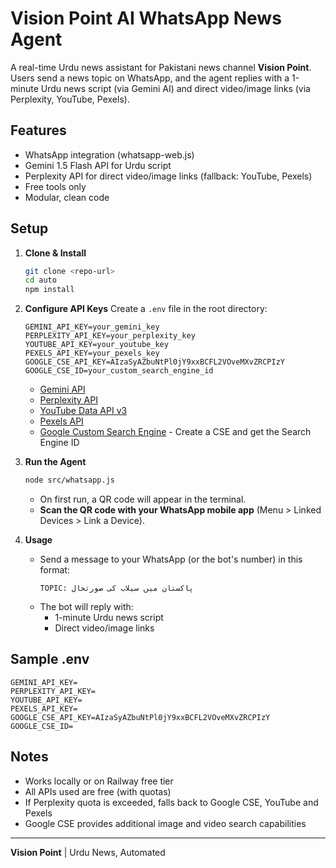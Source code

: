 # Vision Point AI WhatsApp News Agent

A real-time Urdu news assistant for Pakistani news channel **Vision Point**. Users send a news topic on WhatsApp, and the agent replies with a 1-minute Urdu news script (via Gemini AI) and direct video/image links (via Perplexity, YouTube, Pexels).

## Features
- WhatsApp integration (whatsapp-web.js)
- Gemini 1.5 Flash API for Urdu script
- Perplexity API for direct video/image links (fallback: YouTube, Pexels)
- Free tools only
- Modular, clean code

## Setup

1. **Clone & Install**
   ```bash
   git clone <repo-url>
   cd auto
   npm install
   ```

2. **Configure API Keys**
   Create a `.env` file in the root directory:
   ```env
   GEMINI_API_KEY=your_gemini_key
   PERPLEXITY_API_KEY=your_perplexity_key
   YOUTUBE_API_KEY=your_youtube_key
   PEXELS_API_KEY=your_pexels_key
   GOOGLE_CSE_API_KEY=AIzaSyAZbuNtPl0jY9xxBCFL2VOveMXvZRCPIzY
   GOOGLE_CSE_ID=your_custom_search_engine_id
   ```
   - [Gemini API](https://aistudio.google.com/app/apikey)
   - [Perplexity API](https://docs.perplexity.ai/docs/api)
   - [YouTube Data API v3](https://console.cloud.google.com/apis/library/youtube.googleapis.com)
   - [Pexels API](https://www.pexels.com/api/)
   - [Google Custom Search Engine](https://cse.google.com/cse/) - Create a CSE and get the Search Engine ID

3. **Run the Agent**
   ```bash
   node src/whatsapp.js
   ```
   - On first run, a QR code will appear in the terminal.
   - **Scan the QR code with your WhatsApp mobile app** (Menu > Linked Devices > Link a Device).

4. **Usage**
   - Send a message to your WhatsApp (or the bot's number) in this format:
     ```
     TOPIC: پاکستان میں سیلاب کی صورتحال
     ```
   - The bot will reply with:
     - 1-minute Urdu news script
     - Direct video/image links

## Sample .env
```
GEMINI_API_KEY=
PERPLEXITY_API_KEY=
YOUTUBE_API_KEY=
PEXELS_API_KEY=
GOOGLE_CSE_API_KEY=AIzaSyAZbuNtPl0jY9xxBCFL2VOveMXvZRCPIzY
GOOGLE_CSE_ID=
```

## Notes
- Works locally or on Railway free tier
- All APIs used are free (with quotas)
- If Perplexity quota is exceeded, falls back to Google CSE, YouTube and Pexels
- Google CSE provides additional image and video search capabilities

---
**Vision Point** | Urdu News, Automated 